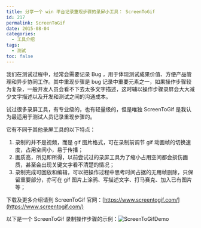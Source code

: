 ```yaml
---
title: 分享一个 win 平台记录重现步骤的录屏小工具： ScreenToGif
id: 217
permalink: ScreenToGif
date: 2015-08-04
categories:
  - 工具介绍
tags:
  - 测试
toc: false
---
```


我们在测试过程中，经常会需要记录 Bug ，用于体现测试成果价值、方便产品管理和异步协同工作。其中重现步骤是 bug 记录中重要元素之一，如果操作步骤较为复杂，一般开发人员会看不下去太多文字描述，这时辅以操作步骤录屏会大大减少文字描述以及开发和测试之间的沟通成本。

试过很多录屏工具，有专业级的，也有轻量级的，但是唯独 ScreenToGif 是我认为最适用于测试人员记录重现步骤的。

它有不同于其他录屏工具的以下特点：

<!--more-->

1. 录制的并不是视频，而是 gif 图片格式，可在录制前调节 gif 动画帧的切换速度，占用空间小，易于传播；
2. 画质高，所见即所得，以前尝试过的录屏工具为了缩小占用空间都会损伤画质，甚至会出现关键文字看不清楚的情况；
3. 录制完成可回放和编辑，可以把操作过程中思考时间占据的无用帧删除，只保留重要部分，亦可在 gif 图片上涂鸦、写描述文字、打马赛克、加入已有图片等；

下载及更多介绍请到 ScreenToGif 官网：[https://www.screentogif.com/](https://www.screentogif.com/)

以下是一个 ScreenToGif 录制操作步骤的示例：![ ScreenToGifDemo ](https://imephen.pek3b.qingstor.com/screentogifdemo.gif)
